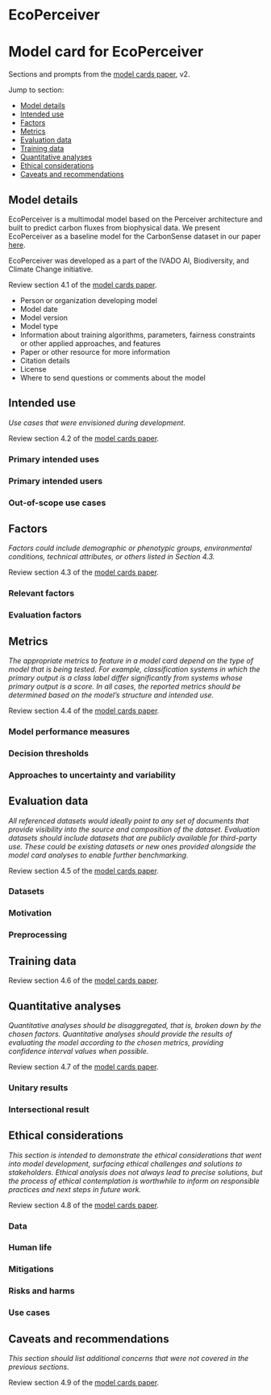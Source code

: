# EcoPerceiver


# Model card for EcoPerceiver

Sections and prompts from the [model cards paper](https://arxiv.org/abs/1810.03993), v2.

Jump to section:

- [Model details](#model-details)
- [Intended use](#intended-use)
- [Factors](#factors)
- [Metrics](#metrics)
- [Evaluation data](#evaluation-data)
- [Training data](#training-data)
- [Quantitative analyses](#quantitative-analyses)
- [Ethical considerations](#ethical-considerations)
- [Caveats and recommendations](#caveats-and-recommendations)

## Model details

EcoPerceiver is a multimodal model based on the Perceiver architecture and built to predict carbon fluxes from biophysical data. We present EcoPerceiver as a baseline model for the CarbonSense dataset in our paper [here](https://arxiv.org/abs/2406.04940).

EcoPerceiver was developed as a part of the IVADO AI, Biodiversity, and Climate Change initiative.

Review section 4.1 of the [model cards paper](https://arxiv.org/abs/1810.03993).

- Person or organization developing model
- Model date
- Model version
- Model type
- Information about training algorithms, parameters, fairness constraints or other applied
  approaches, and features
- Paper or other resource for more information
- Citation details
- License
- Where to send questions or comments about the model

## Intended use

_Use cases that were envisioned during development._

Review section 4.2 of the [model cards paper](https://arxiv.org/abs/1810.03993).

### Primary intended uses

### Primary intended users

### Out-of-scope use cases

## Factors

_Factors could include demographic or phenotypic groups, environmental conditions, technical
attributes, or others listed in Section 4.3._

Review section 4.3 of the [model cards paper](https://arxiv.org/abs/1810.03993).

### Relevant factors

### Evaluation factors

## Metrics

_The appropriate metrics to feature in a model card depend on the type of model that is being tested.
For example, classification systems in which the primary output is a class label differ significantly
from systems whose primary output is a score. In all cases, the reported metrics should be determined
based on the model’s structure and intended use._

Review section 4.4 of the [model cards paper](https://arxiv.org/abs/1810.03993).

### Model performance measures

### Decision thresholds

### Approaches to uncertainty and variability

## Evaluation data

_All referenced datasets would ideally point to any set of documents that provide visibility into the
source and composition of the dataset. Evaluation datasets should include datasets that are publicly
available for third-party use. These could be existing datasets or new ones provided alongside the model
card analyses to enable further benchmarking._

Review section 4.5 of the [model cards paper](https://arxiv.org/abs/1810.03993).

### Datasets

### Motivation

### Preprocessing

## Training data

Review section 4.6 of the [model cards paper](https://arxiv.org/abs/1810.03993).

## Quantitative analyses

_Quantitative analyses should be disaggregated, that is, broken down by the chosen factors. Quantitative
analyses should provide the results of evaluating the model according to the chosen metrics, providing
confidence interval values when possible._

Review section 4.7 of the [model cards paper](https://arxiv.org/abs/1810.03993).

### Unitary results

### Intersectional result

## Ethical considerations

_This section is intended to demonstrate the ethical considerations that went into model development,
surfacing ethical challenges and solutions to stakeholders. Ethical analysis does not always lead to
precise solutions, but the process of ethical contemplation is worthwhile to inform on responsible
practices and next steps in future work._

Review section 4.8 of the [model cards paper](https://arxiv.org/abs/1810.03993).

### Data

### Human life

### Mitigations

### Risks and harms

### Use cases

## Caveats and recommendations

_This section should list additional concerns that were not covered in the previous sections._

Review section 4.9 of the [model cards paper](https://arxiv.org/abs/1810.03993).


